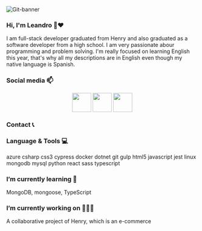 ![Git-banner](https://user-images.githubusercontent.com/63469188/125871002-e8131a6d-a89a-4936-9617-f03fade3f8be.png)
### Hi, I'm Leandro 👋♥

I am full-stack developer  graduated from Henry and also graduated as a software developer from a high school. I am very passionate abour programming and problem solving.
I'm really focused on learning English this year, that's why all my descriptions are in English even though my native language is Spanish.

### Social media 📫

<div align="center">
  <a href="https://www.linkedin.com/in/leandro-cadena/"><img align="center" width="50" src="https://image.flaticon.com/icons/png/512/174/174857.png"></a>
  <a href="https://www.instagram.com/leodaez/"><img align="center" width="50" src="https://user-images.githubusercontent.com/63469188/125872127-e8eb8435-7718-4c4a-9380-07a52e18d13d.png"></a>
  <a href="https://www.facebook.com/leo.cadena.7/"><img align="center" width="50" src="https://image.flaticon.com/icons/png/512/174/174848.png"></a>
</div>

### Contact 📞

### Language & Tools 💻

azure csharp css3 cypress docker dotnet git gulp html5 javascript jest linux mongodb mysql python react sass typescript

### I’m currently learning 🌱

MongoDB, mongoose, TypeScript

### I’m currently working on 👨🏻‍💻

A collaborative project of Henry, which is an e-commerce





